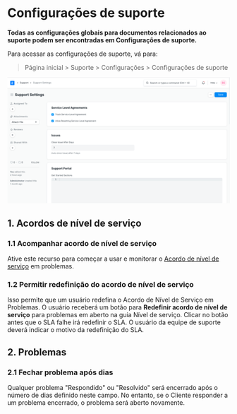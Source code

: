# Configurações de suporte



**Todas as configurações globais para documentos relacionados ao suporte podem ser encontradas em Configurações de suporte.**


Para acessar as configurações de suporte, vá para:



> 
> Página inicial > Suporte > Configurações > Configurações de suporte
> 
> 
> 


![Configurações de suporte](/files/support-settings.png)


## 1. Acordos de nível de serviço


### 1.1 Acompanhar acordo de nível de serviço


Ative este recurso para começar a usar e monitorar o [Acordo de nível de serviço](/docs/pt/support/service-level-agreement) em problemas.


### 1.2 Permitir redefinição do acordo de nível de serviço


Isso permite que um usuário redefina o Acordo de Nível de Serviço em Problemas. O usuário receberá um botão para **Redefinir acordo de nível de serviço** para problemas em aberto na guia Nível de serviço. Clicar no botão antes que o SLA falhe irá redefinir o SLA. O usuário da equipe de suporte deverá indicar o motivo da redefinição do SLA.


## 2. Problemas


### 2.1 Fechar problema após dias


Qualquer problema "Respondido" ou "Resolvido" será encerrado após o número de dias definido neste campo. No entanto, se o Cliente responder a um problema encerrado, o problema será aberto novamente.




